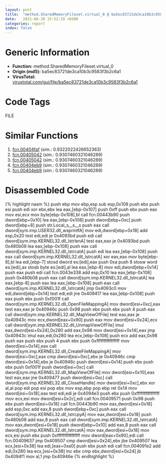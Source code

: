 ```yaml
---
layout: post
title:  "method.SharedMemoryFileset.virtual_0 @ ba5ec83721de3ca10b3c9583f3b2c6a1"
date:   2021-08-30 15:52:19 +0300
categories: report
index: false
---
```


# Generic Information
- **Function:** method.SharedMemoryFileset.virtual\_0
- **Origin (md5):** ba5ec83721de3ca10b3c9583f3b2c6a1
- **VirusTotal:** [virustotal.com/gui/file/ba5ec83721de3ca10b3c9583f3b2c6a1][virustotal_ref]

# Code Tags
<span class="tag" id="FILE">FILE</span>


# Similar Functions

1. [fcn.00404faf][similar_1_ref] (sim.: 0.9322022426652363)
2. [fcn.00405042][similar_2_ref] (sim.: 0.9307460321046289)
3. [fcn.00405042][similar_3_ref] (sim.: 0.9307460321046289)
4. [fcn.00404eb9][similar_4_ref] (sim.: 0.9307460321046289)
5. [fcn.00404eb9][similar_5_ref] (sim.: 0.9307460321046289)


# Disassembled Code

{% highlight nasm %}
push ebp
mov ebp,esp
sub esp,0x108
push ebx
push esi
push edi
xor ebx,ebx
lea eax,[ebp-0x107]
push 0xff
push ebx
push eax
mov esi,ecx
mov byte[ebp-0x108],bl
call fcn.00443b90
push dword[ebp+0x10]
lea eax,[ebp-0x108]
push dword[ebp+0xc]
push dword[ebp+8]
push str.Local_s__s__s
push eax
call dword[sym.imp.USER32.dll_wsprintfA]
mov edi,dword[ebp+0x18]
add esp,0x20
test edi,edi
je 0x4093bd
push edi
call dword[sym.imp.KERNEL32.dll_lstrlenA]
test eax,eax
je 0x4093bd
push 0x480b08
lea eax,[ebp-0x108]
push eax
call dword[sym.imp.KERNEL32.dll_lstrcatA]
push edi
lea eax,[ebp-0x108]
push eax
call dword[sym.imp.KERNEL32.dll_lstrcatA]
xor eax,eax
mov byte[ebp-8],bl
lea edi,[ebp-7]
stosd dword es:[edi],eax
push 0xa
push 8
stosw word es:[edi],ax
stosb byte es:[edi],al
lea eax,[ebp-8]
mov edi,dword[ebp+0x14]
push eax
push edi
call fcn.0043e338
add esp,0x10
lea eax,[ebp-0x108]
push 0x480b08
push eax
call dword[sym.imp.KERNEL32.dll_lstrcatA]
lea eax,[ebp-8]
push eax
lea eax,[ebp-0x108]
push eax
call dword[sym.imp.KERNEL32.dll_lstrcatA]
jmp 0x4093c0
mov edi,dword[ebp+0x14]
test edi,edi
jne 0x409417
lea eax,[ebp-0x108]
push eax
push ebx
push 0xf001f
call dword[sym.imp.KERNEL32.dll_OpenFileMappingA]
mov dword[esi+0xc],eax
test eax,eax
je 0x40946c
push 0x98
push ebx
push ebx
push 4
push eax
call dword[sym.imp.KERNEL32.dll_MapViewOfFile]
test eax,eax
je 0x40943c
mov ecx,dword[eax+0x90]
push eax
mov dword[esi+0x24],ecx
call dword[sym.imp.KERNEL32.dll_UnmapViewOfFile]
imul eax,dword[esi+0x24],0x280
add eax,0x98
mov dword[esi+0x14],eax
jmp 0x40943c
imul eax,edi,0x280
lea ecx,[ebp-0x108]
push ecx
add eax,0x98
push eax
push ebx
push 4
push ebx
push 0xffffffffffffffff
mov dword[esi+0x14],eax
call dword[sym.imp.KERNEL32.dll_CreateFileMappingA]
mov dword[esi+0xc],eax
cmp dword[esi+0xc],ebx
je 0x40946c
cmp dword[esi+0x14],ebx
je 0x40946c
push dword[esi+0x14]
push ebx
push ebx
push 0xf001f
push dword[esi+0xc]
call dword[sym.imp.KERNEL32.dll_MapViewOfFile]
mov dword[esi+0x10],eax
test eax,eax
jne 0x409477
push dword[esi+0xc]
call dword[sym.imp.KERNEL32.dll_CloseHandle]
mov dword[esi+0xc],ebx
xor al,al
pop edi
pop esi
pop ebx
mov esp,ebp
pop ebp
ret 0x14
mov dword[esi+0x18],eax
test edi,edi
je 0x4094e3
push ebx
push 0xffffffffffffffff
mov ecx,esi
mov dword[esi+0x2c],edi
call fcn.00409571
push 0x98
push ebx
push dword[esi+0x18]
call fcn.00443b90
mov eax,dword[esi+0x18]
add esp,0xc
add eax,8
push dword[ebp+0xc]
push eax
call dword[sym.imp.KERNEL32.dll_lstrcpyA]
mov eax,dword[esi+0x18]
push 0x480b08
add eax,8
push eax
call dword[sym.imp.KERNEL32.dll_lstrcatA]
mov eax,dword[esi+0x18]
push dword[ebp+0x10]
add eax,8
push eax
call dword[sym.imp.KERNEL32.dll_lstrcatA]
mov eax,dword[esi+0x18]
mov ecx,esi
push ebx
push 0xffffffffffffffff
mov dword[eax+0x90],edi
call fcn.00409637
jmp 0x409507
cmp dword[esi+0x24],ebx
jbe 0x409507
lea ecx,[esi+0x38]
lea edi,[eax+0xa0]
push ebx
push edi
call fcn.004091e2
add edi,0x280
lea ecx,[esi+0x38]
inc ebx
cmp ebx,dword[esi+0x24]
jb 0x4094f1
mov al,1
jmp 0x40946e
{% endhighlight %}


[similar_1_ref]: /report/fcn.00404faf@0c82eefbb8a4714538e49f74fe0058a6
[similar_2_ref]: /report/fcn.00405042@06689e718004fe3ee3bfc132b456240e
[similar_3_ref]: /report/fcn.00405042@3a780067b4fcdbc523bd6f0e3b89f181
[similar_4_ref]: /report/fcn.00404eb9@045e0ff2c8ee6fdcaf20f3769c6f3c76
[similar_5_ref]: /report/fcn.00404eb9@595b48effa204acca09e846b8e091f46
[virustotal_ref]: https://www.virustotal.com/gui/file/ba5ec83721de3ca10b3c9583f3b2c6a1